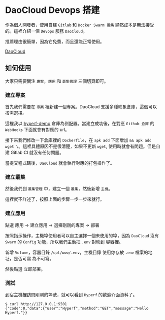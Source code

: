 # DaoCloud Devops 搭建

作為個人開發者，使用自建 `Gitlab` 和 `Docker Swarm 叢集` 顯然成本是無法接受的。這裡介紹一個 `Devops` 服務 `DaoCloud`。

推薦理由很簡單，因為它免費，而且還能正常使用。

[DaoCloud](https://dashboard.daocloud.io)

## 如何使用

大家只需要關注 `專案`，`應用` 和 `叢集管理` 三個切頁即可。

### 建立專案

首先我們需要在 `專案` 裡新建一個專案。DaoCloud 支援多種映象倉庫，這個可以按需選擇。

這裡我以 [hyperf-demo](https://github.com/limingxinleo/hyperf-demo) 倉庫為例配置。當建立成功後，在對應 `Github 倉庫` 的 `WebHooks` 下面就會有對應的 url。

接下來我們修改一下倉庫裡的 `Dockerfile`，在 `apk add` 下面增加 `&& apk add wget \`。這裡具體原因不是很清楚，如果不更新 `wget`, 使用時就會有問題。但是自建 Gitlab CI 就沒有任何問題。

當提交程式碼後，`DaoCloud` 就會執行對應的打包操作了。

### 建立叢集 

然後我們到 `叢集管理` 中，建立一個 `叢集`，然後新增 `主機`。

這裡就不詳述了，按照上面的步驟一步一步來就行。

### 建立應用

點選 應用 -> 建立應用 -> 選擇剛剛的專案 -> 部署

按照指示操作，主機埠使用者可以自主選擇一個未使用的埠，因為 `DaoCloud` 沒有 `Swarm` 的 `Config` 功能，所以我們主動把 `.env` 對映到 容器裡。

新增 `Volume`，容器目錄 `/opt/www/.env`，主機目錄 使用你存放 `.env` 檔案的地址，是否可寫 為不可寫。

然後點選 立即部署。

### 測試

到宿主機裡訪問剛剛的埠號，就可以看到 `Hyperf` 的歡迎介面資料了。

```
$ curl http://127.0.0.1:9501
{"code":0,"data":{"user":"Hyperf","method":"GET","message":"Hello Hyperf."}}
```

